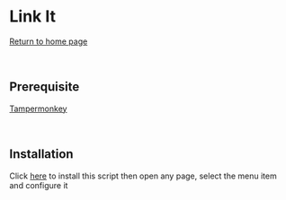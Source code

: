 Link It
=======
[Return to home page](/README.md)

<br>

Prerequisite
--------------------

[Tampermonkey](https://www.tampermonkey.net/)

<br>

Installation
------------

Click [here](https://raw.githubusercontent.com/kaerez/JSMonkey/main/Link/link.user.js) to install this script then open any page, select the menu item and configure it
